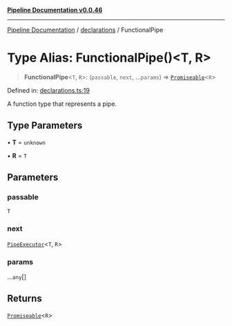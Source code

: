 [**Pipeline Documentation v0.0.46**](../../README.md)

***

[Pipeline Documentation](../../modules.md) / [declarations](../README.md) / FunctionalPipe

# Type Alias: FunctionalPipe()\<T, R\>

> **FunctionalPipe**\<`T`, `R`\>: (`passable`, `next`, ...`params`) => [`Promiseable`](Promiseable.md)\<`R`\>

Defined in: [declarations.ts:19](https://github.com/stonemjs/pipeline/blob/437717c2a315db06047331ae86596a6933a8a199/src/declarations.ts#L19)

A function type that represents a pipe.

## Type Parameters

• **T** = `unknown`

• **R** = `T`

## Parameters

### passable

`T`

### next

[`PipeExecutor`](PipeExecutor.md)\<`T`, `R`\>

### params

...`any`[]

## Returns

[`Promiseable`](Promiseable.md)\<`R`\>
